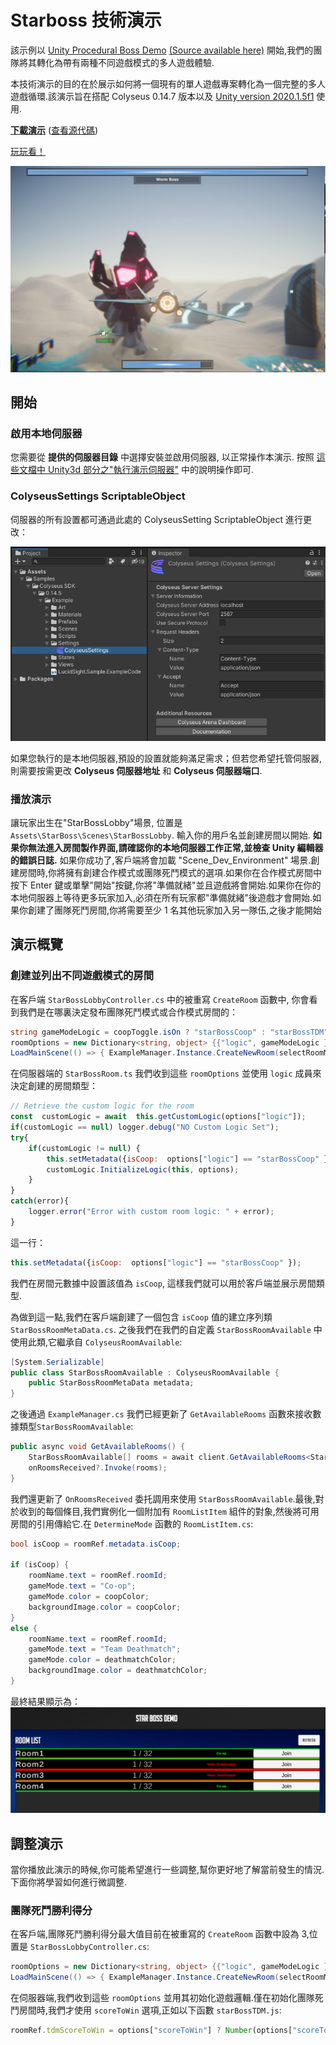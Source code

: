 ﻿# Starboss 技術演示
該示例以 [Unity Procedural Boss Demo](https://www.youtube.com/watch?v=LVSmp0zW8pY) [(Source available here)](https://on.unity.com/37K5j1b) 開始,我們的團隊將其轉化為帶有兩種不同遊戲模式的多人遊戲體驗.

本技術演示的目的在於展示如何將一個現有的單人遊戲專案轉化為一個完整的多人遊戲循環.該演示旨在搭配 Colyseus 0.14.7 版本以及 [Unity version 2020.1.5f1](https://unity3d.com/unity/qa/lts-releases) 使用.

**[下載演示](https://github.com/colyseus/unity-demo-starboss/archive/main.zip)** ([查看源代碼](https://github.com/colyseus/unity-demo-starboss/))

[玩玩看！](https://sac-dt.colyseus.dev/)

![屏幕截圖](screenshot.PNG)

## 開始

### 啟用本地伺服器

您需要從 **提供的伺服器目錄** 中選擇安裝並啟用伺服器, 以正常操作本演示. 按照 [這些文檔中 Unity3d 部分之"執行演示伺服器"](/getting-started/unity3d-client/#running-the-demo-server) 中的說明操作即可.

### ColyseusSettings ScriptableObject

伺服器的所有設置都可通過此處的 ColyseusSetting ScriptableObject 進行更改：

![ScriptableObject](../common-images/scriptable-object.png)

如果您執行的是本地伺服器,預設的設置就能夠滿足需求；但若您希望托管伺服器,則需要按需更改 **Colyseus 伺服器地址** 和 **Colyseus 伺服器端口**.

### 播放演示

讓玩家出生在"StarBossLobby"場景, 位置是 `Assets\StarBoss\Scenes\StarBossLobby`. 輸入你的用戶名並創建房間以開始. **如果你無法進入房間製作界面,請確認你的本地伺服器工作正常,並檢查 Unity 編輯器的錯誤日誌.** 如果你成功了,客戶端將會加載 "Scene\_Dev\_Environment" 場景.創建房間時,你將擁有創建合作模式或團隊死鬥模式的選項.如果你在合作模式房間中按下 Enter 鍵或單擊"開始"按鍵,你將"準備就緒"並且遊戲將會開始.如果你在你的本地伺服器上等待更多玩家加入,必須在所有玩家都"準備就緒"後遊戲才會開始.如果你創建了團隊死鬥房間,你將需要至少 1 名其他玩家加入另一隊伍,之後才能開始

## 演示概覽

### 創建並列出不同遊戲模式的房間
在客戶端 `StarBossLobbyController.cs` 中的被重寫 `CreateRoom` 函數中, 你會看到我們是在哪裏決定發布團隊死鬥模式或合作模式房間的：
```csharp
string gameModeLogic = coopToggle.isOn ? "starBossCoop" : "starBossTDM";
roomOptions = new Dictionary<string, object> {{"logic", gameModeLogic }, { "scoreToWin", 3 } };
LoadMainScene(() => { ExampleManager.Instance.CreateNewRoom(selectRoomMenu.RoomCreationName, roomOptions);
```
在伺服器端的 `StarBossRoom.ts` 我們收到這些 `roomOptions` 並使用  `logic` 成員來決定創建的房間類型：
```javascript
// Retrieve the custom logic for the room
const  customLogic = await  this.getCustomLogic(options["logic"]);
if(customLogic == null) logger.debug("NO Custom Logic Set");
try{
	if(customLogic != null) {
		this.setMetadata({isCoop:  options["logic"] == "starBossCoop" });
		customLogic.InitializeLogic(this, options);
	}
}
catch(error){
	logger.error("Error with custom room logic: " + error);
}
```
這一行：
```javascript
this.setMetadata({isCoop:  options["logic"] == "starBossCoop" });
```
我們在房間元數據中設置該值為 `isCoop`, 這樣我們就可以用於客戶端並展示房間類型.

為做到這一點,我們在客戶端創建了一個包含 `isCoop` 值的建立序列類 `StarBossRoomMetaData.cs`. 之後我們在我們的自定義 `StarBossRoomAvailable` 中使用此類,它繼承自 `ColyseusRoomAvailable`:
```csharp
[System.Serializable]
public class StarBossRoomAvailable : ColyseusRoomAvailable {
    public StarBossRoomMetaData metadata;
}
```
之後通過 `ExampleManager.cs`  我們已經更新了 `GetAvailableRooms` 函數來接收數據類型`StarBossRoomAvailable`:
```csharp
public async void GetAvailableRooms() {
    StarBossRoomAvailable[] rooms = await client.GetAvailableRooms<StarBossRoomAvailable>(_roomController.roomName);
    onRoomsReceived?.Invoke(rooms);
}
```
我們還更新了 `OnRoomsReceived` 委托調用來使用 `StarBossRoomAvailable`.最後,對於收到的每個條目,我們實例化一個附加有 `RoomListItem` 組件的對象,然後將可用房間的引用傳給它.在 `DetermineMode` 函數的 `RoomListItem.cs`:
```csharp
bool isCoop = roomRef.metadata.isCoop;

if (isCoop) {
    roomName.text = roomRef.roomId;
    gameMode.text = "Co-op";
    gameMode.color = coopColor;
    backgroundImage.color = coopColor;
}
else {
    roomName.text = roomRef.roomId;
    gameMode.text = "Team Deathmatch";
    gameMode.color = deathmatchColor;
    backgroundImage.color = deathmatchColor;
}
```
最終結果顯示為：
![RoomList](room-list.PNG)

## 調整演示

當你播放此演示的時候,你可能希望進行一些調整,幫你更好地了解當前發生的情況.下面你將學習如何進行微調整.

### 團隊死鬥勝利得分

在客戶端,團隊死鬥勝利得分最大值目前在被重寫的 `CreateRoom` 函數中設為 3,位置是 `StarBossLobbyController.cs`:
```csharp
roomOptions = new Dictionary<string, object> {{"logic", gameModeLogic }, { "scoreToWin", 3 } };
LoadMainScene(() => { ExampleManager.Instance.CreateNewRoom(selectRoomMenu.RoomCreationName, roomOptions);
```

在伺服器端,我們收到這些 `roomOptions` 並用其初始化遊戲邏輯.僅在初始化團隊死鬥房間時,我們才使用 `scoreToWin` 選項,正如以下函數 `starBossTDM.js`:
```javascript
roomRef.tdmScoreToWin = options["scoreToWin"] ? Number(options["scoreToWin"]) : 10;
```
